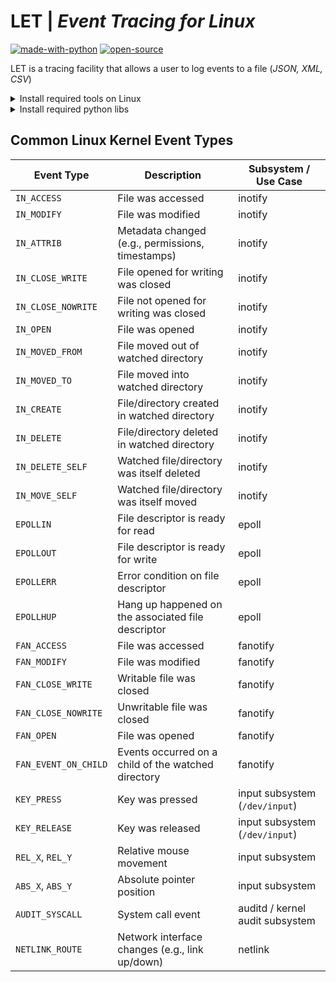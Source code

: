 # **LET** | _Event Tracing for Linux_
[![made-with-python](http://forthebadge.com/images/badges/made-with-python.svg)](https://www.python.org/)
[![open-source](https://forthebadge.com/images/badges/open-source.svg)](https://cyberthreatdefence.com/)

LET is a tracing facility that allows a user to log events to a file (_JSON, XML, CSV_)

<details>

<summary>Install required tools on Linux</summary>

### For Ubuntu 18.04, 20.04, 22.04

```bash
sudo apt-get update
sudo apt-get install -y libtraceevent-dev \
                        libtracefs-dev
```
</details>

<details>

<summary>Install required python libs</summary>

### pip install
```bash
pip install -r requirements.txt
python3 setup.py install
```

### conda install
```bash
conda config --add channels conda-forge
conda install --file requirements_conda.txt
python3 setup.py install
```

</details>

## Common Linux Kernel Event Types

| **Event Type**       | **Description**                                                             | **Subsystem / Use Case**           |
|----------------------|------------------------------------------------------------------------------|------------------------------------|
| `IN_ACCESS`          | File was accessed                                                           | inotify                            |
| `IN_MODIFY`          | File was modified                                                           | inotify                            |
| `IN_ATTRIB`          | Metadata changed (e.g., permissions, timestamps)                            | inotify                            |
| `IN_CLOSE_WRITE`     | File opened for writing was closed                                          | inotify                            |
| `IN_CLOSE_NOWRITE`   | File not opened for writing was closed                                      | inotify                            |
| `IN_OPEN`            | File was opened                                                             | inotify                            |
| `IN_MOVED_FROM`      | File moved out of watched directory                                         | inotify                            |
| `IN_MOVED_TO`        | File moved into watched directory                                           | inotify                            |
| `IN_CREATE`          | File/directory created in watched directory                                 | inotify                            |
| `IN_DELETE`          | File/directory deleted in watched directory                                 | inotify                            |
| `IN_DELETE_SELF`     | Watched file/directory was itself deleted                                   | inotify                            |
| `IN_MOVE_SELF`       | Watched file/directory was itself moved                                     | inotify                            |
| `EPOLLIN`            | File descriptor is ready for read                                           | epoll                              |
| `EPOLLOUT`           | File descriptor is ready for write                                          | epoll                              |
| `EPOLLERR`           | Error condition on file descriptor                                          | epoll                              |
| `EPOLLHUP`           | Hang up happened on the associated file descriptor                          | epoll                              |
| `FAN_ACCESS`         | File was accessed                                                           | fanotify                           |
| `FAN_MODIFY`         | File was modified                                                           | fanotify                           |
| `FAN_CLOSE_WRITE`    | Writable file was closed                                                    | fanotify                           |
| `FAN_CLOSE_NOWRITE`  | Unwritable file was closed                                                  | fanotify                           |
| `FAN_OPEN`           | File was opened                                                             | fanotify                           |
| `FAN_EVENT_ON_CHILD` | Events occurred on a child of the watched directory                         | fanotify                           |
| `KEY_PRESS`          | Key was pressed                                                             | input subsystem (`/dev/input`)     |
| `KEY_RELEASE`        | Key was released                                                            | input subsystem (`/dev/input`)     |
| `REL_X`, `REL_Y`     | Relative mouse movement                                                     | input subsystem                    |
| `ABS_X`, `ABS_Y`     | Absolute pointer position                                                   | input subsystem                    |
| `AUDIT_SYSCALL`      | System call event                                                           | auditd / kernel audit subsystem    |
| `NETLINK_ROUTE`      | Network interface changes (e.g., link up/down)                              | netlink                            |
